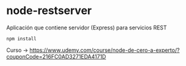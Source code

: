 # node-restserver
Aplicación que contiene servidor (Express) para servicios REST

``
npm install
``

Curso -> https://www.udemy.com/course/node-de-cero-a-experto/?couponCode=216FC0AD3271EDA4171D
